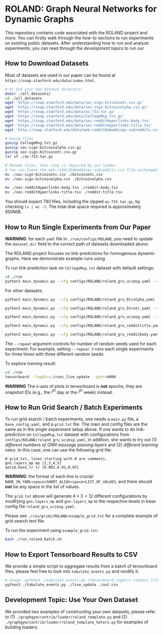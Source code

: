# ROLAND: Graph Neural Networks for Dynamic Graphs
This repository contains code associated with the ROLAND project and more.
You can firstly walk through the *how-to* sections to run experiments on existing
public datasets.
After understanding how to run and analyze experiments, you can read through the *development topics* to run our 


<!-- ## TODO: add figures to illustrate the ROLAND framework. -->

## How to Download Datasets
Most of datasets are used in our paper can be found at `https://snap.stanford.edu/data/index.html`.

```bash
# Or Use your own dataset directory.
mkdir ./all_datasets/
cd ./all_datasets
wget 'https://snap.stanford.edu/data/soc-sign-bitcoinotc.csv.gz'
wget 'https://snap.stanford.edu/data/soc-sign-bitcoinalpha.csv.gz'
wget 'https://snap.stanford.edu/data/as-733.tar.gz'
wget 'https://snap.stanford.edu/data/CollegeMsg.txt.gz'
wget 'https://snap.stanford.edu/data/soc-redditHyperlinks-body.tsv'
wget 'https://snap.stanford.edu/data/soc-redditHyperlinks-title.tsv'
wget 'http://snap.stanford.edu/data/web-redditEmbeddings-subreddits.csv'

# Unzip files
gunzip CollegeMsg.txt.gz
gunzip soc-sign-bitcoinalpha.csv.gz
gunzip soc-sign-bitcoinotc.csv.gz
tar xf ./as-733.tar.gz

# Rename files, this step is required by our loader.
# You can leave the web-redditEmbeddings-subreddits.csv file unchanged.
mv ./soc-sign-bitcoinotc.csv ./bitcoinotc.csv
mv ./soc-sign-bitcoinalpha.csv ./bitcoinalpha.csv

mv ./soc-redditHyperlinks-body.tsv ./reddit-body.tsv
mv ./soc-redditHyperlinks-title.tsv ./reddit-title.tsv
```
You should expect 740 files, including the zipped `as-733.tar.gz`, by checking `ls | wc -l`.
The total disk space required is approximately 950MiB.
## How to Run Single Experiments from Our Paper
**WARNING**: for each `yaml` file in `./run/configs/ROLAND`, you need to update the `dataset.dir` field to the correct path of datasets downloaded above.

The ROLAND project focuses on link-predictions for homogenous dynamic graphs.
Here we demonstrate example runs using 

To run link-prediction task on `CollegeMsg.txt` dataset with default settings:
```bash
cd ./run
python3 main_dynamic.py --cfg configs/ROLAND/roland_gru_ucimsg.yaml --repeat 1
```
For other datasets:
```bash
python3 main_dynamic.py --cfg configs/ROLAND/roland_gru_btcalpha.yaml --repeat 1

python3 main_dynamic.py --cfg configs/ROLAND/roland_gru_btcotc.yaml --repeat 1

python3 main_dynamic.py --cfg configs/ROLAND/roland_gru_ucimsg.yaml --repeat 1

python3 main_dynamic.py --cfg configs/ROLAND/roland_gru_reddittitle.yaml --repeat 1

python3 main_dynamic.py --cfg configs/ROLAND/roland_gru_redditbody.yaml --repeat 1
```
The `--repeat` argument controls for number of random seeds used for each experiment. For example, setting `--repeat 3` runs each single experiments for three times with three different random seeds.

To explore training result:
```bash
cd ./run
tensorboard --logdir=./runs_live_update --port=6006
```
**WARNING** The x-axis of plots in tensorboard is **not** epochs, they are snapshot IDs (e.g., the $i^{th}$ day or the $i^{th}$ week) instead.

<!-- ## Examples on Heterogenous Graph Snapshots
```bash
Under development.
``` -->

## How to Run Grid Search / Batch Experiments
To run grid search / batch experiments, one needs a `main.py` file, a `base_config.yaml`, and a `grid.txt` file. The main and config files are the same as in the single experiment setup above.
If one wants to do link-prediction on `CollegeMsg.txt` dataset with configurations from  `configs/ROLAND/roland_gru_ucimsg.yaml`, in addition, she wants to try out (1) *different numbers of GNN message passing layers* and (2) *different learning rates*.
In this case, one can use the following grid file:
```text
# grid.txt, lines starting with # are comments.
gnn.layers_mp mp [2,3,4,5]
optim.base_lr lr [0.003,0.01,0.03]
```
**WARNING**: the format of each line is crucial: `NAME_IN_YAML<space>SHORT_ALIAS<space>LIST_OF_VALUES`, and there should **not** be any space in the list of values.

The `grid.txt` above will generate $4\times 3=12$ different configurations by modifying `gnn.layers_mp` and `gnn.layers_mp` to the respective levels in base config file `roland_gru_ucimsg.yaml`.

Please see `./run/grids/ROLAND/example_grid.txt` for a complete example of grid search text file.

To run the experiment using `example_grid.txt`:
```bash
bash ./run_roland_batch.sh
```
## How to Export Tensorboard Results to CSV
We provide a simple script to aggregate results from a batch of tensorboard files, please feel free to look into `tabulate_events.py` and modify it.
```bash
# Usage: python3 ./tabulate_events.py <tensorboard_logdir> <output_file_name>
python3 ./tabulate_events.py ./live_update ./out.csv
```

## Development Topic: Use Your Own Dataset
We provided two examples of constructing your own datasets, please refer to
(1) `./graphgym/contrib/loader/roland_template.py` and (2) `./graphgym/contrib/loader/roland_template_hetero.py` for examples of building loaders.

